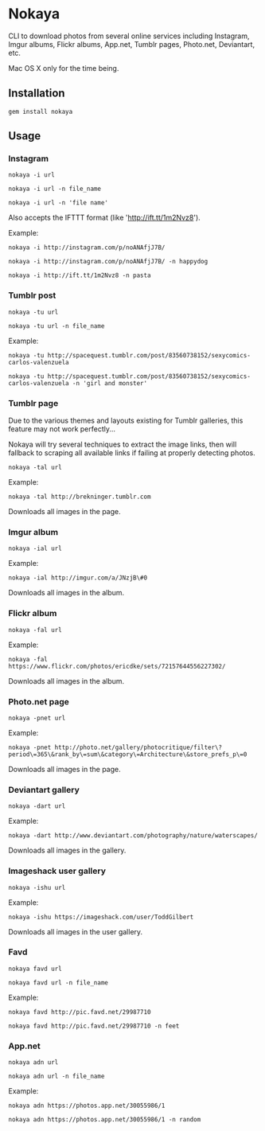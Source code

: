 # Nokaya

CLI to download photos from several online services including Instagram, Imgur albums, Flickr albums, App.net, Tumblr pages, Photo.net, Deviantart, etc.

Mac OS X only for the time being.

## Installation

`gem install nokaya`

## Usage

### Instagram

`nokaya -i url`  

`nokaya -i url -n file_name`  

`nokaya -i url -n 'file name'`  

Also accepts the IFTTT format (like 'http://ift.tt/1m2Nvz8').  

Example:

`nokaya -i http://instagram.com/p/noANAfjJ7B/`  

`nokaya -i http://instagram.com/p/noANAfjJ7B/ -n happydog`

`nokaya -i http://ift.tt/1m2Nvz8 -n pasta`

### Tumblr post

`nokaya -tu url` 

`nokaya -tu url -n file_name`  

Example:

`nokaya -tu http://spacequest.tumblr.com/post/83560738152/sexycomics-carlos-valenzuela`  

`nokaya -tu http://spacequest.tumblr.com/post/83560738152/sexycomics-carlos-valenzuela -n 'girl and monster'`

### Tumblr page

Due to the various themes and layouts existing for Tumblr galleries, this feature may not work perfectly...

Nokaya will try several techniques to extract the image links, then will fallback to scraping all available links if failing at properly detecting photos.  

`nokaya -tal url`

Example:

`nokaya -tal http://brekninger.tumblr.com`

Downloads all images in the page.  

### Imgur album

`nokaya -ial url`

Example:

`nokaya -ial http://imgur.com/a/JNzjB\#0`

Downloads all images in the album.  

### Flickr album

`nokaya -fal url`

Example:

`nokaya -fal https://www.flickr.com/photos/ericdke/sets/72157644556227302/`

Downloads all images in the album.  

### Photo.net page

`nokaya -pnet url`

Example:

`nokaya -pnet http://photo.net/gallery/photocritique/filter\?period\=365\&rank_by\=sum\&category\=Architecture\&store_prefs_p\=0`

Downloads all images in the page.  

### Deviantart gallery

`nokaya -dart url`

Example:

`nokaya -dart http://www.deviantart.com/photography/nature/waterscapes/`

Downloads all images in the gallery. 

### Imageshack user gallery

`nokaya -ishu url`

Example:

`nokaya -ishu https://imageshack.com/user/ToddGilbert`

Downloads all images in the user gallery.  

### Favd

`nokaya favd url` 

`nokaya favd url -n file_name`  

Example:

`nokaya favd http://pic.favd.net/29987710`  

`nokaya favd http://pic.favd.net/29987710 -n feet`

### App.net

`nokaya adn url` 

`nokaya adn url -n file_name`  

Example:

`nokaya adn https://photos.app.net/30055986/1`  

`nokaya adn https://photos.app.net/30055986/1 -n random`
